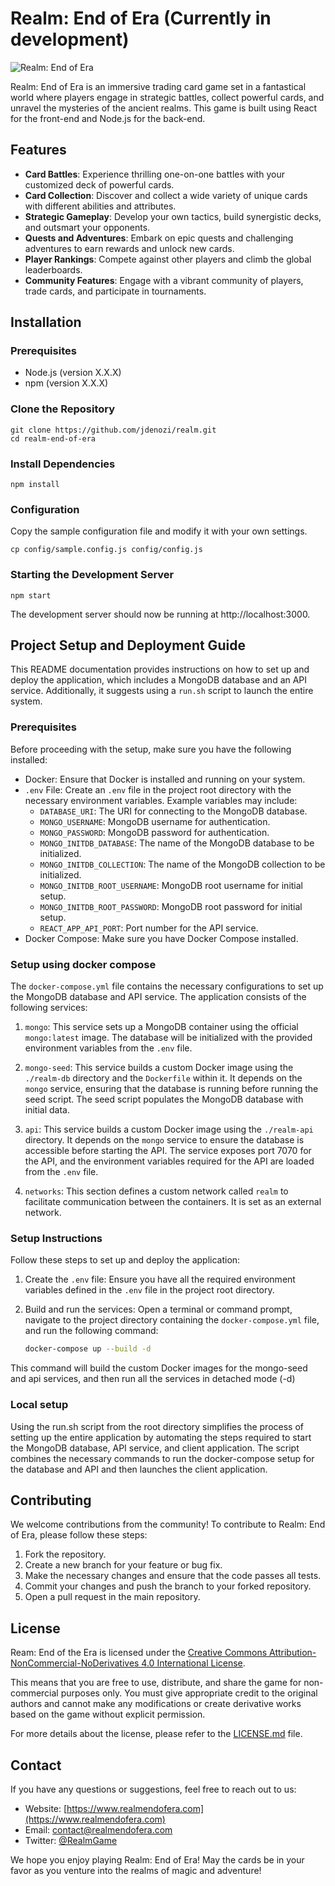 # Realm: End of Era (Currently in development)

![Realm: End of Era](game.gif)

Realm: End of Era is an immersive trading card game set in a fantastical world where players engage in strategic battles, collect powerful cards, and unravel the mysteries of the ancient realms. This game is built using React for the front-end and Node.js for the back-end.

## Features

- **Card Battles**: Experience thrilling one-on-one battles with your customized deck of powerful cards.
- **Card Collection**: Discover and collect a wide variety of unique cards with different abilities and attributes.
- **Strategic Gameplay**: Develop your own tactics, build synergistic decks, and outsmart your opponents.
- **Quests and Adventures**: Embark on epic quests and challenging adventures to earn rewards and unlock new cards.
- **Player Rankings**: Compete against other players and climb the global leaderboards.
- **Community Features**: Engage with a vibrant community of players, trade cards, and participate in tournaments.

## Installation

### Prerequisites

- Node.js (version X.X.X)
- npm (version X.X.X)

### Clone the Repository
```
git clone https://github.com/jdenozi/realm.git
cd realm-end-of-era
```

### Install Dependencies
```angular2html
npm install
```

### Configuration

Copy the sample configuration file and modify it with your own settings.
```angular2html
cp config/sample.config.js config/config.js
```

### Starting the Development Server
```angular2html
npm start
```


The development server should now be running at http://localhost:3000.

## Project Setup and Deployment Guide

This README documentation provides instructions on how to set up and deploy the application, which includes a MongoDB database and an API service. Additionally, it suggests using a `run.sh` script to launch the entire system.

### Prerequisites

Before proceeding with the setup, make sure you have the following installed:

- Docker: Ensure that Docker is installed and running on your system.
- `.env` File: Create an `.env` file in the project root directory with the necessary environment variables. Example variables may include:
    - `DATABASE_URI`: The URI for connecting to the MongoDB database.
    - `MONGO_USERNAME`: MongoDB username for authentication.
    - `MONGO_PASSWORD`: MongoDB password for authentication.
    - `MONGO_INITDB_DATABASE`: The name of the MongoDB database to be initialized.
    - `MONGO_INITDB_COLLECTION`: The name of the MongoDB collection to be initialized.
    - `MONGO_INITDB_ROOT_USERNAME`: MongoDB root username for initial setup.
    - `MONGO_INITDB_ROOT_PASSWORD`: MongoDB root password for initial setup.
    - `REACT_APP_API_PORT`: Port number for the API service.
- Docker Compose: Make sure you have Docker Compose installed.

### Setup using docker compose

The `docker-compose.yml` file contains the necessary configurations to set up the MongoDB database and API service. The application consists of the following services:

1. `mongo`: This service sets up a MongoDB container using the official `mongo:latest` image. The database will be initialized with the provided environment variables from the `.env` file.

2. `mongo-seed`: This service builds a custom Docker image using the `./realm-db` directory and the `Dockerfile` within it. It depends on the `mongo` service, ensuring that the database is running before running the seed script. The seed script populates the MongoDB database with initial data.

3. `api`: This service builds a custom Docker image using the `./realm-api` directory. It depends on the `mongo` service to ensure the database is accessible before starting the API. The service exposes port 7070 for the API, and the environment variables required for the API are loaded from the `.env` file.

4. `networks`: This section defines a custom network called `realm` to facilitate communication between the containers. It is set as an external network.

### Setup Instructions

Follow these steps to set up and deploy the application:

1. Create the `.env` file: Ensure you have all the required environment variables defined in the `.env` file in the project root directory.

2. Build and run the services: Open a terminal or command prompt, navigate to the project directory containing the `docker-compose.yml` file, and run the following command:

   ```bash
   docker-compose up --build -d

This command will build the custom Docker images for the mongo-seed and api services, and then run all the services in detached mode (-d)

### Local setup 
Using the run.sh script from the root directory simplifies the process of setting up the entire application by automating the steps required to start the MongoDB database, 
API service, and client application. The script combines the necessary commands to run the docker-compose setup for the database and API and then launches the client application.


## Contributing

We welcome contributions from the community! To contribute to Realm: End of Era, please follow these steps:

1. Fork the repository.
2. Create a new branch for your feature or bug fix.
3. Make the necessary changes and ensure that the code passes all tests.
4. Commit your changes and push the branch to your forked repository.
5. Open a pull request in the main repository.

## License

Ream: End of the Era is licensed under the [Creative Commons Attribution-NonCommercial-NoDerivatives 4.0 International License](LICENSE.md).

This means that you are free to use, distribute, and share the game for non-commercial purposes only. You must give appropriate credit to the original authors and cannot make any modifications or create derivative works based on the game without explicit permission.

For more details about the license, please refer to the [LICENSE.md](LICENSE.md) file.

## Contact

If you have any questions or suggestions, feel free to reach out to us:

- Website: [https://www.realmendofera.com](https://www.realmendofera.com)
- Email: [contact@realmendofera.com](mailto:contact@realmendofera.com)
- Twitter: [@RealmGame](https://twitter.com/RealmGame)

We hope you enjoy playing Realm: End of Era! May the cards be in your favor as you venture into the realms of magic and adventure!
